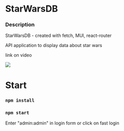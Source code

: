 # StarWarsDB

### Description 
StarWarsDB - created with fetch, MUI, react-router

API application to display data about star wars

link on video 

<a target="_blank" href="https://youtu.be/TMMOkiXpLrs">
    <img src="https://shields.io/badge/-YouTube-red"/>
</a>

# Start 

### `npm install`
### `npm start`

Enter "admin:admin" in login form or click on fast login
